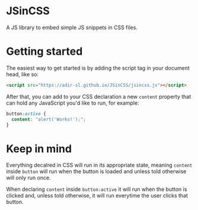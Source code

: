# JSinCSS
A JS library to embed simple JS snippets in CSS files.

# Getting started
The easiest way to get started is by adding the script tag in your document head, like so:
```HTML
<script src="https://adir-sl.github.io/JSinCSS/jsincss.js"></script>
```

After that, you can add to your CSS declaration a new ```content``` property that can hold any JavaScript you'd like to run, for example:
```CSS
button:active {
  content: "alert('Works!');";
}
```
# Keep in mind
Everything decalred in CSS will run in its appropriate state, meaning ```content``` inside ```button``` will run when the button is loaded and unless told otherwise will only run once.

When declaring ```content``` inside ```button:active``` it will run when the button is clicked and, unless told otherwise, it will run everytime the user clicks that button.